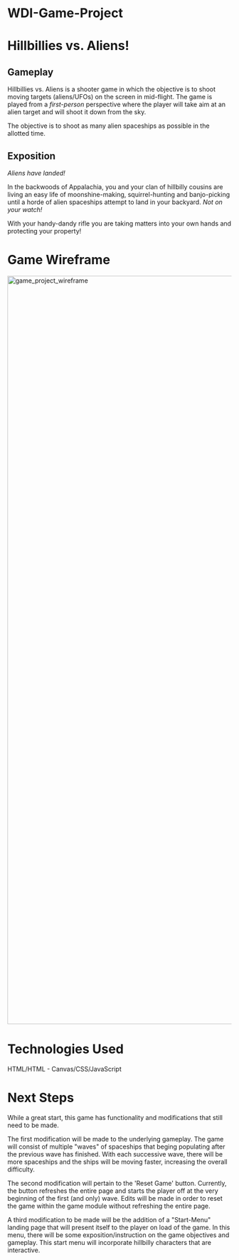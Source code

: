 # WDI-Game-Project

# Hillbillies vs. Aliens!
## Gameplay
Hillbillies vs. Aliens is a shooter game in which the objective is to shoot moving targets (aliens/UFOs) on the screen in mid-flight. The game is played from a *first-person* perspective where the player will take aim at an alien target and will shoot it down from the sky.

The objective is to shoot as many alien spaceships as possible in the allotted time.

## Exposition
*Aliens have landed!*

In the backwoods of Appalachia, you and your clan of hillbilly cousins are living an easy life of moonshine-making, squirrel-hunting and banjo-picking until a horde of alien spaceships attempt to land in your backyard. *Not on your watch!*

With your handy-dandy rifle you are taking matters into your own hands and protecting your property!

# Game Wireframe
<img width="1677" alt="game_project_wireframe" src="https://user-images.githubusercontent.com/46425993/52488885-7e888900-2b86-11e9-94e7-f0fbda33c38d.png">

# Technologies Used
HTML/HTML - Canvas/CSS/JavaScript

# Next Steps
While a great start, this game has functionality and modifications that still need to be made. 

The first modification will be made to the underlying gameplay. The game will consist of multiple "waves" of spaceships that beging populating after the previous wave has finished. With each successive wave, there will be more spaceships and the ships will be moving faster, increasing the overall difficulty.

The second modification will pertain to the 'Reset Game' button. Currently, the button refreshes the entire page and starts the player off at the very beginning of the first (and only) wave. Edits will be made in order to reset the game within the game module without refreshing the entire page.

A third modification to be made will be the addition of a "Start-Menu" landing page that will present itself to the player on load of the game. In this menu, there will be some exposition/instruction on the game objectives and gameplay. This start menu will incorporate hillbilly characters that are interactive.
